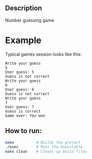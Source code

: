 ## Description
Number guessing game

# Example
Typical games session looks like this:
```terminal
Write your guess
5
User guess: 5
Guess is not correct
Write your guess
6
User guess: 6
Guess is not correct
Write your guess
7
User guess: 7
Guess is correct
Game over: You won
```

## How to run:
```bash
make          # Builds the project
./exec        # Runs the executable
make clean    # Cleans up build files
```